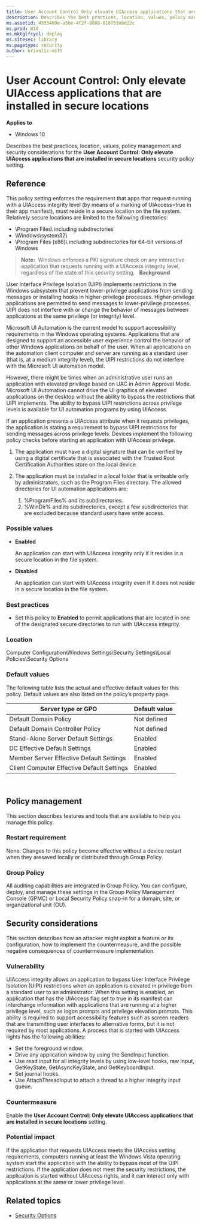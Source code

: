 ```yaml
---
title: User Account Control Only elevate UIAccess applications that are installed in secure locations (Windows 10)
description: Describes the best practices, location, values, policy management and security considerations for the User Account Control Only elevate UIAccess applications that are installed in secure locations security policy setting.
ms.assetid: 4333409e-a5be-4f2f-8808-618f53abd22c
ms.prod: W10
ms.mktglfcycl: deploy
ms.sitesec: library
ms.pagetype: security
author: brianlic-msft
---
```


# User Account Control: Only elevate UIAccess applications that are installed in secure locations

**Applies to**
-   Windows 10

Describes the best practices, location, values, policy management and security considerations for the **User Account Control: Only elevate UIAccess applications that are installed in secure locations** security policy setting.

## Reference

This policy setting enforces the requirement that apps that request running with a UIAccess integrity level (by means of a marking of UIAccess=true in their app manifest), must reside in a secure location on the file system. Relatively secure locations are limited to the following directories:

-   \\Program Files\\ including subdirectories
-   \\Windows\\system32\\
-   \\Program Files (x86)\\ including subdirectories for 64-bit versions of Windows

>**Note:**  Windows enforces a PKI signature check on any interactive application that requests running with a UIAccess integrity level, regardless of the state of this security setting.
 
**Background**

User Interface Privilege Isolation (UIPI) implements restrictions in the Windows subsystem that prevent lower-privilege applications from sending messages or installing hooks in higher-privilege processes. Higher-privilege applications are permitted to send messages to lower-privilege processes. UIPI does not interfere with or change the behavior of messages between applications at the same privilege (or integrity) level.

Microsoft UI Automation is the current model to support accessibility requirements in the Windows operating systems. Applications that are designed to support an accessible user experience control the behavior of other Windows applications on behalf of the user. When all applications on the automation client computer and server are running as a standard user (that is, at a medium integrity level), the UIPI restrictions do not interfere with the Microsoft UI automation model.

However, there might be times when an administrative user runs an application with elevated privilege based on UAC in Admin Approval Mode. Microsoft UI Automation cannot drive the UI graphics of elevated applications on the desktop without the ability to bypass the restrictions that UIPI implements. The ability to bypass UIPI restrictions across privilege levels is available for UI automation programs by using UIAccess.

If an application presents a UIAccess attribute when it requests privileges, the application is stating a requirement to bypass UIPI restrictions for sending messages across privilege levels. Devices implement the following policy checks before starting an application with UIAccess privilege.

1.  The application must have a digital signature that can be verified by using a digital certificate that is associated with the Trusted Root Certification Authorities store on the local device
2.  The application must be installed in a local folder that is writeable only by administrators, such as the Program Files directory. The allowed directories for UI automation applications are:

    1.  %ProgramFiles% and its subdirectories.
    2.  %WinDir% and its subdirectories, except a few subdirectories that are excluded because standard users have write access.

### Possible values

-   **Enabled**

    An application can start with UIAccess integrity only if it resides in a secure location in the file system.

-   **Disabled**

    An application can start with UIAccess integrity even if it does not reside in a secure location in the file system.

### Best practices

-   Set this policy to **Enabled** to permit applications that are located in one of the designated secure directories to run with UIAccess integrity.

### Location

Computer Configuration\\Windows Settings\\Security Settings\\Local Policies\\Security Options

### Default values

The following table lists the actual and effective default values for this policy. Default values are also listed on the policy’s property page.

| Server type or GPO | Default value |
| - | - |
| Default Domain Policy| Not defined| 
| Default Domain Controller Policy | Not defined| 
| Stand-Alone Server Default Settings | Enabled| 
| DC Effective Default Settings | Enabled| 
| Member Server Effective Default Settings| Enabled| 
| Client Computer Effective Default Settings | Enabled| 
 
## Policy management

This section describes features and tools that are available to help you manage this policy.

### Restart requirement

None. Changes to this policy become effective without a device restart when they aresaved locally or distributed through Group Policy.

### Group Policy

All auditing capabilities are integrated in Group Policy. You can configure, deploy, and manage these settings in the Group Policy Management Console (GPMC) or Local Security Policy snap-in for a domain, site, or organizational unit (OU).

## Security considerations

This section describes how an attacker might exploit a feature or its configuration, how to implement the countermeasure, and the possible negative consequences of countermeasure implementation.

### Vulnerability

UIAccess integrity allows an application to bypass User Interface Privilege Isolation (UIPI) restrictions when an application is elevated in privilege from a standard user to an administrator. When this setting is enabled, an application that has the UIAccess flag set to true in its manifest can interchange information with applications that are running at a higher privilege level, such as logon prompts and privilege elevation prompts. This ability is required to support accessibility features such as screen readers that are transmitting user interfaces to alternative forms, but it is not required by most applications. A process that is started with UIAccess rights has the following abilities:

-   Set the foreground window.
-   Drive any application window by using the SendInput function.
-   Use read input for all integrity levels by using low-level hooks, raw input, GetKeyState, GetAsyncKeyState, and GetKeyboardInput.
-   Set journal hooks.
-   Use AttachThreadInput to attach a thread to a higher integrity input queue.

### Countermeasure

Enable the **User Account Control: Only elevate UIAccess applications that are installed in secure locations** setting.

### Potential impact

If the application that requests UIAccess meets the UIAccess setting requirements, computers running at least the Windows Vista operating system start the application with the ability to bypass most of the UIPI restrictions. If the application does not meet the security restrictions, the application is started without UIAccess rights, and it can interact only with applications at the same or lower privilege level.

## Related topics

- [Security Options](security-options.md)
